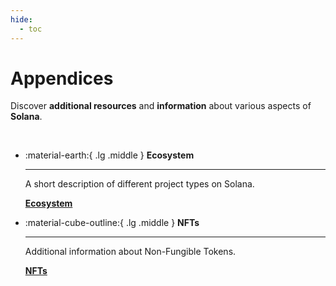 ```yaml
---
hide:
  - toc
---
```


# Appendices

Discover **additional resources** and **information** about various aspects of **Solana**.

<br />

<div class="grid cards" markdown>

-   :material-earth:{ .lg .middle } __Ecosystem__

    ---

    A short description of different project types on Solana.

    [__Ecosystem__](./appendixA/popular-projects.md)

-   :material-cube-outline:{ .lg .middle } __NFTs__

    ---

    Additional information about Non-Fungible Tokens.

    [__NFTs__](./appendixB/non-fungible-tokens.md)

</div>
